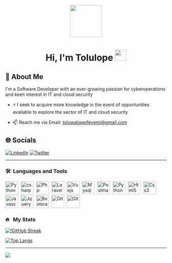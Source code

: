<p align="center"><img src="https://media.giphy.com/media/M9gbBd9nbDrOTu1Mqx/giphy.gif" width="100"/></p>

<h1 align="center">Hi, I'm
Tolulope <img src="https://media.giphy.com/media/hvRJCLFzcasrR4ia7z/giphy.gif" width="35"></h1>

## 🚀 About Me

I'm a Software Developer with an ever-growing passion for cyberoperations and keen interest in IT and cloud security

- ⚡ I seek to acquire more knowledge in the event of opportunities available to explore the sector of IT and cloud security

- 📫 Reach me via Email: toluwalopeifeyemi@gmail.com

## 🌐 Socials

[![LinkedIn](https://img.shields.io/badge/LinkedIn-%230077B5.svg?logo=linkedin&logoColor=white)](https://linkedin.com/in/tolulopeifeyemi/) [![Twitter](https://img.shields.io/badge/Twitter-%231DA1F2.svg?logo=Twitter&logoColor=white)](https://twitter.com/TolulopeIfeyemi)

---

### 🛠 &nbsp;Languages and Tools

<p>
<img src="https://www.vectorlogo.zone/logos/python/python-icon.svg" title="Python"  alt="Python" width="40" height="40"/>&nbsp;
<img src="https://cdn.worldvectorlogo.com/logos/c--4.svg" title="csharp"  alt="csharp" width="40" height="40"/>&nbsp;
<img src="https://www.vectorlogo.zone/logos/php/php-icon.svg" title="Python"  alt="Php" width="Php" height="40"/>&nbsp;
<img src="https://www.vectorlogo.zone/logos/laravel/laravel-icon.svg" title="Laravel"  alt="Laravel" width="40" height="40"/>&nbsp;
<img src="https://www.vectorlogo.zone/logos/vuejs/vuejs-icon.svg" title="vuejs"  alt="Vuejs" width="40" height="40"/>&nbsp;
<img src="https://www.vectorlogo.zone/logos/mysql/mysql-icon.svg" title="Mysql"  alt="Mysql" width="40" height="40"/>&nbsp;
<img src="https://www.vectorlogo.zone/logos/getpostman/getpostman-icon.svg" title="Postman"  alt="Postman" width="40" height="40"/>&nbsp;
<img src="https://www.vectorlogo.zone/logos/python/python-icon.svg" title="Python"  alt="Python" width="40" height="40"/>&nbsp;
<img src="https://www.vectorlogo.zone/logos/w3_html5/w3_html5-icon.svg" title="html5"  alt="Html5" width="40" height="40"/>&nbsp;
<img src="https://www.vectorlogo.zone/logos/w3_css/w3_css-icon.svg" title="Css3"  alt="Css3" width="40" height="40"/>&nbsp;
<img src="https://www.vectorlogo.zone/logos/javascript/javascript-icon.svg" title="Javascript"  alt="Javascript" width="40" height="40"/>&nbsp;
<img src="https://www.vectorlogo.zone/logos/jquery/jquery-icon.svg" title="Jquery"  alt="Jquery" width="40" height="40"/>&nbsp;
<img src="https://www.vectorlogo.zone/logos/getbootstrap/getbootstrap-icon.svg" title="Bootsrap"  alt="Bootsrap" width="40" height="40"/>&nbsp;
<img src="https://www.vectorlogo.zone/logos/git-scm/git-scm-icon.svg" title="Git"  alt="Git" width="40" height="40"/>&nbsp;
<img src="https://www.vectorlogo.zone/logos/linux/linux-icon.svg" title="Git"  alt="Git" width="40" height="40"/>&nbsp;

</p>

### 🔥 &nbsp; My Stats

[![!GitHub Streak](https://github-readme-streak-stats.herokuapp.com/?user=Ifeyemi-Tolulope&theme=dark&hide_border=false)](https://git.io/streak-stats)
<br/>

[![Top Langs](https://github-readme-stats.vercel.app/api/top-langs/?username=Ifeyemi-Tolulope&layout=compact&theme=vision-friendly-dark)](https://github.com/anuraghazra/github-readme-stats)

---
[![](https://visitcount.itsvg.in/api?id=Ifeyemi-Tolulope&icon=0&color=0)](https://visitcount.itsvg.in)
